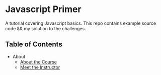 # Javascript Primer

A tutorial covering Javascript basics. This repo contains example source code && my solution to
the challenges.

## Table of Contents

- About
  - [About the Course](./00-about-the-course/about-the-course.md)
  - [Meet the Instructor](./00-about-the-course/meet-your-instructor.md)

